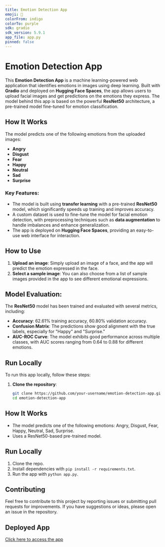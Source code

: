 ```yaml
---
title: Emotion Detection App
emoji: 🧠
colorFrom: indigo
colorTo: purple
sdk: gradio
sdk_version: 5.9.1
app_file: app.py
pinned: false
---
```


# Emotion Detection App

This **Emotion Detection App** is a machine learning-powered web application that identifies emotions in images using deep learning. Built with **Gradio** and deployed on **Hugging Face Spaces**, the app allows users to upload facial images and get predictions on the emotions they express. The model behind this app is based on the powerful **ResNet50** architecture, a pre-trained model fine-tuned for emotion classification.

## How It Works
The model predicts one of the following emotions from the uploaded images:

- **Angry**
- **Disgust**
- **Fear**
- **Happy**
- **Neutral**
- **Sad**
- **Surprise**

### Key Features:
- The model is built using **transfer learning** with a pre-trained **ResNet50** model, which significantly speeds up training and improves accuracy.
- A custom dataset is used to fine-tune the model for facial emotion detection, with preprocessing techniques such as **data augmentation** to handle imbalances and enhance generalization.
- The app is deployed on **Hugging Face Spaces**, providing an easy-to-use web interface for interaction.

## How to Use
1. **Upload an image**: Simply upload an image of a face, and the app will predict the emotion expressed in the face.
2. **Select a sample image**: You can also choose from a list of sample images provided in the app to see different emotional expressions.

## Model Evaluation:
The **ResNet50** model has been trained and evaluated with several metrics, including:

- **Accuracy**: 62.61% training accuracy, 60.80% validation accuracy.
- **Confusion Matrix**: The predictions show good alignment with the true labels, especially for "Happy" and "Surprise."
- **AUC-ROC Curve**: The model exhibits good performance across multiple classes, with AUC scores ranging from 0.64 to 0.88 for different emotions.

## Run Locally
To run this app locally, follow these steps:

1. **Clone the repository**:

   ```bash
   git clone https://github.com/your-username/emotion-detection-app.git
   cd emotion-detection-app

## How It Works
- The model predicts one of the following emotions: Angry, Disgust, Fear, Happy, Neutral, Sad, Surprise.
- Uses a ResNet50-based pre-trained model.

## Run Locally
1. Clone the repo.
2. Install dependencies with `pip install -r requirements.txt`.
3. Run the app with `python app.py`.

## Contributing
Feel free to contribute to this project by reporting issues or submitting pull requests for improvements. If you have suggestions or ideas, please open an issue in the repository.  

## Deployed App
[Click here to access the app](https://huggingface.co/spaces/phoeniXharsh/emotion-detection)